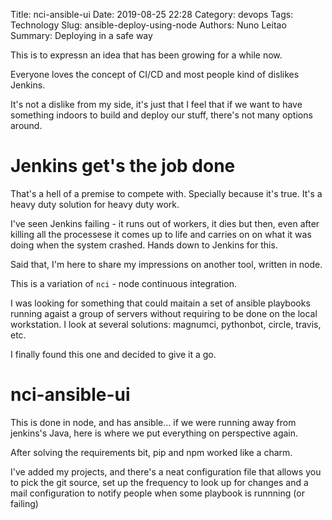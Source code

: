 Title: nci-ansible-ui
Date: 2019-08-25 22:28
Category: devops
Tags: Technology
Slug: ansible-deploy-using-node
Authors: Nuno Leitao
Summary: Deploying in a safe way

This is to expressn an idea that has been growing for a while now.

Everyone loves the concept of CI/CD and most people kind of dislikes Jenkins.

It's not a dislike from my side, it's just that I feel that if we want to have
something indoors to build and deploy our stuff, there's not many options around.

# Jenkins get's the job done

That's a hell of a premise to compete with. Specially because it's true. It's a
heavy duty solution for heavy duty work. 


I've seen Jenkins failing - it runs out of workers, it dies but then, even after
killing all the processese it comes up to life and carries on on what it was 
doing when the system crashed. Hands down to Jenkins for this.

Said that, I'm here to share my impressions on another tool, written in node.

This is a variation of `nci` - node continuous integration.

I was looking for something that could maitain a set of ansible playbooks
running agaist a group of servers without requiring to be done on the local
workstation. I look at several solutions: magnumci, pythonbot, circle, travis,
etc.

I finally found this one and decided to give it a go.

# nci-ansible-ui

This is done in node, and has ansible... if we were running away from jenkins's
Java, here is where we put everything on perspective again.

After solving the requirements bit, pip and npm worked like a charm.

I've added my projects, and there's a neat configuration file that allows you
to pick the git source, set up the frequency to look up for changes and a mail
configuration to notify people when some playbook is runnning (or failing)


